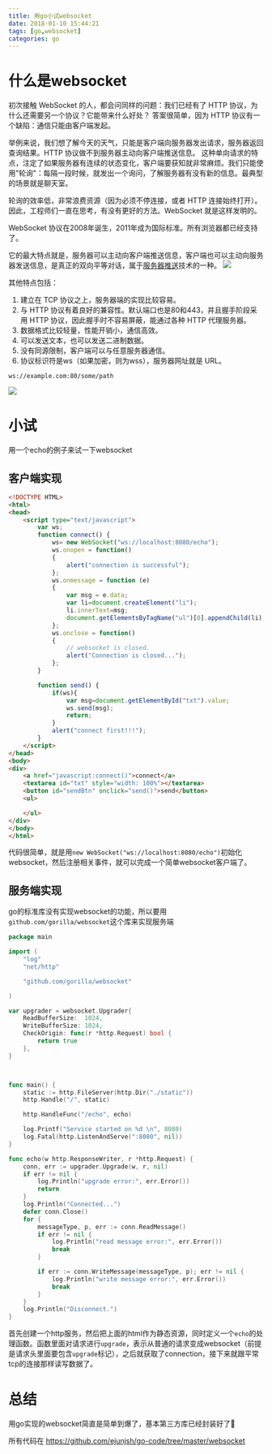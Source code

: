 ```yaml
---
title: 用go小试websocket
date: 2018-01-10 15:44:21
tags: [go,websocket]
categories: go
---
```

# 什么是websocket

初次接触 WebSocket 的人，都会问同样的问题：我们已经有了 HTTP 协议，为什么还需要另一个协议？它能带来什么好处？
答案很简单，因为 HTTP 协议有一个缺陷：通信只能由客户端发起。

举例来说，我们想了解今天的天气，只能是客户端向服务器发出请求，服务器返回查询结果。HTTP 协议做不到服务器主动向客户端推送信息。
这种单向请求的特点，注定了如果服务器有连续的状态变化，客户端要获知就非常麻烦。我们只能使用"轮询"：每隔一段时候，就发出一个询问，了解服务器有没有新的信息。最典型的场景就是聊天室。

轮询的效率低，非常浪费资源（因为必须不停连接，或者 HTTP 连接始终打开）。因此，工程师们一直在思考，有没有更好的方法。WebSocket 就是这样发明的。

WebSocket 协议在2008年诞生，2011年成为国际标准。所有浏览器都已经支持了。

它的最大特点就是，服务器可以主动向客户端推送信息，客户端也可以主动向服务器发送信息，是真正的双向平等对话，属于[服务器推送](https://en.wikipedia.org/wiki/Push_technology)技术的一种。
[![](http://idiotsky.me/images2/go-websocket-1.png)](http://idiotsky.me/images2/go-websocket-1.png)

<!-- more -->
其他特点包括：
1. 建立在 TCP 协议之上，服务器端的实现比较容易。
2. 与 HTTP 协议有着良好的兼容性。默认端口也是80和443，并且握手阶段采用 HTTP 协议，因此握手时不容易屏蔽，能通过各种 HTTP 代理服务器。
3. 数据格式比较轻量，性能开销小，通信高效。
4. 可以发送文本，也可以发送二进制数据。
5. 没有同源限制，客户端可以与任意服务器通信。
6. 协议标识符是ws（如果加密，则为wss），服务器网址就是 URL。
````
ws://example.com:80/some/path
````

[![](http://idiotsky.me/images2/go-websocket-2.jpg)](http://idiotsky.me/images2/go-websocket-2.jpg)

# 小试
用一个echo的例子来试一下websocket

## 客户端实现
````html
<!DOCTYPE HTML>
<html>
<head>
    <script type="text/javascript">
        var ws;
        function connect() {
            ws= new WebSocket("ws://localhost:8080/echo");
            ws.onopen = function()
            {
                alert("connection is successful");
            };
            ws.onmessage = function (e)
            {
                var msg = e.data;
                var li=document.createElement("li");
                li.innerText=msg;
                document.getElementsByTagName("ul")[0].appendChild(li);
            };
            ws.onclose = function()
            {
                // websocket is closed.
                alert("Connection is closed...");
            };
        }

        function send() {
            if(ws){
                var msg=document.getElementById("txt").value;
                ws.send(msg);
                return;
            }
            alert("connect first!!!");
        }
    </script>
</head>
<body>
<div>
    <a href="javascript:connect()">connect</a>
    <textarea id="txt" style="width: 100%"></textarea>
    <button id="sendBtn" onclick="send()">send</button>
    <ul>

    </ul>
</div>
</body>
</html>

````
代码很简单，就是用`new WebSocket("ws://localhost:8080/echo")`初始化websocket，然后注册相关事件，就可以完成一个简单websocket客户端了。

## 服务端实现
go的标准库没有实现websocket的功能，所以要用`github.com/gorilla/websocket`这个库来实现服务端
````go
package main

import (
	"log"
	"net/http"

	"github.com/gorilla/websocket"

)

var upgrader = websocket.Upgrader{
	ReadBufferSize:  1024,
	WriteBufferSize: 1024,
	CheckOrigin: func(r *http.Request) bool {
		return true
	},
}



func main() {
	static := http.FileServer(http.Dir("./static"))
	http.Handle("/", static)

	http.HandleFunc("/echo", echo)

	log.Printf("Service started on %d \n", 8080)
	log.Fatal(http.ListenAndServe(":8080", nil))
}

func echo(w http.ResponseWriter, r *http.Request) {
	conn, err := upgrader.Upgrade(w, r, nil)
	if err != nil {
		log.Println("upgrade error:", err.Error())
		return
	}
	log.Println("Connected...")
	defer conn.Close()
	for {
		messageType, p, err := conn.ReadMessage()
		if err != nil {
			log.Println("read message error:", err.Error())
			break
		}

		if err := conn.WriteMessage(messageType, p); err != nil {
			log.Println("write message error:", err.Error())
			break
		}
	}
	log.Println("Disconnect.")
}
````
首先创建一个http服务，然后把上面的html作为静态资源，同时定义一个`echo`的处理函数。函数里面对请求进行`upgrade`，表示从普通的请求变成websocket（前提是请求头里面要包含`upgrade`标记），之后就获取了connection，接下来就跟平常tcp的连接那样读写数据了。

# 总结
用go实现的websocket简直是简单到爆了，基本第三方库已经封装好了👿

所有代码在 https://github.com/ejunjsh/go-code/tree/master/websocket